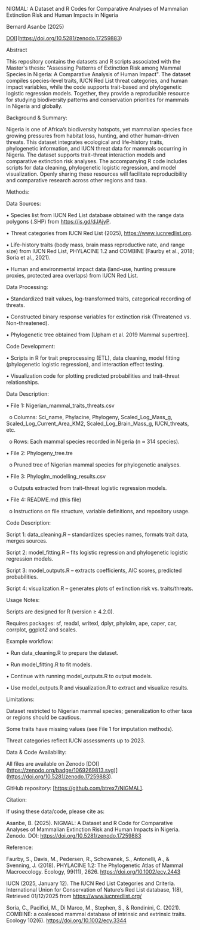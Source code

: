 NIGMAL: A Dataset and R Codes for Comparative Analyses of Mammalian Extinction Risk and Human Impacts in Nigeria

Bernard Asanbe (2025)



[DOI](https://zenodo.org/badge/1069269813.svg)](https://doi.org/10.5281/zenodo.17259883)



Abstract

This repository contains the datasets and R scripts associated with the Master's thesis: "Assessing Patterns of Extinction Risk among Mammal Species in Nigeria: A Comparative Analysis of Human Impact". The dataset compiles species-level traits, IUCN Red List threat categories, and human impact variables, while the code supports trait-based and phylogenetic logistic regression models. Together, they provide a reproducible resource for studying biodiversity patterns and conservation priorities for mammals in Nigeria and globally.



Background \& Summary:

Nigeria is one of Africa’s biodiversity hotspots, yet mammalian species face growing pressures from habitat loss, hunting, and other human-driven threats. This dataset integrates ecological and life-history traits, phylogenetic information, and IUCN threat data for mammals occurring in Nigeria. The dataset supports trait–threat interaction models and comparative extinction risk analyses. The accompanying R code includes scripts for data cleaning, phylogenetic logistic regression, and model visualization. Openly sharing these resources will facilitate reproducibility and comparative research across other regions and taxa.



Methods:

Data Sources:

• Species list from IUCN Red List database obtained with the range data polygons (.SHP) from https://is.gd/dJAjyP.

• Threat categories from IUCN Red List (2025), https://www.iucnredlist.org.

• Life-history traits (body mass, brain mass reproductive rate, and range size) from IUCN Red List, PHYLACINE 1.2 and COMBINE (Faurby et al., 2018; Soria et al., 2021).

• Human and environmental impact data (land-use, hunting pressure proxies, protected area overlaps) from IUCN Red List.



Data Processing:

• Standardized trait values, log-transformed traits, categorical recording of threats.

• Constructed binary response variables for extinction risk (Threatened vs. Non-threatened).

• Phylogenetic tree obtained from \[Upham et al. 2019 Mammal supertree].



Code Development:

• Scripts in R for trait preprocessing (ETL), data cleaning, model fitting (phylogenetic logistic regression), and interaction effect testing.

• Visualization code for plotting predicted probabilities and trait–threat relationships.



Data Description:

• File 1: Nigerian\_mammal\_traits\_threats.csv

&nbsp;	o Columns: Sci\_name, Phylacine, Phylogeny, Scaled\_Log\_Mass\_g, Scaled\_Log\_Current\_Area\_KM2, Scaled\_Log\_Brain\_Mass\_g, IUCN\_threats, etc.

&nbsp;	o Rows: Each mammal species recorded in Nigeria (n ≈ 314 species).



• File 2: Phylogeny\_tree.tre

&nbsp;	o Pruned tree of Nigerian mammal species for phylogenetic analyses.



• File 3: Phyloglm\_modelling\_results.csv

&nbsp;	o Outputs extracted from trait–threat logistic regression models.



• File 4: README.md (this file)

&nbsp;	o Instructions on file structure, variable definitions, and repository usage.



Code Description:

Script 1: data\_cleaning.R – standardizes species names, formats trait data, merges sources.

Script 2: model\_fitting.R – fits logistic regression and phylogenetic logistic regression models.

Script 3: model\_outputs.R – extracts coefficients, AIC scores, predicted probabilities.

Script 4: visualization.R – generates plots of extinction risk vs. traits/threats.



Usage Notes:

Scripts are designed for R (version ≥ 4.2.0).

Requires packages: sf, readxl, writexl, dplyr, phylolm, ape, caper, car, corrplot, ggplot2 and scales.



Example workflow:

• Run data\_cleaning.R to prepare the dataset.

• Run model\_fitting.R to fit models.

• Continue with running model\_outputs.R to output models.

• Use model\_outputs.R and visualization.R to extract and visualize results.



Limitations:

Dataset restricted to Nigerian mammal species; generalization to other taxa or regions should be cautious.

Some traits have missing values (see File 1 for imputation methods).

Threat categories reflect IUCN assessments up to 2023.



Data \& Code Availability:

All files are available on Zenodo \[DOI](https://zenodo.org/badge/1069269813.svg)](https://doi.org/10.5281/zenodo.17259883).

GitHub repository: \[https://github.com/btrex7/NIGMAL].



Citation:

If using these data/code, please cite as:

Asanbe, B. (2025). NIGMAL: A Dataset and R Code for Comparative Analyses of Mammalian Extinction Risk and Human Impacts in Nigeria. Zenodo. DOI: https://doi.org/10.5281/zenodo.17259883



Reference:

Faurby, S., Davis, M., Pedersen, R., Schowanek, S., Antonelli, A., \& Svenning, J. (2018). PHYLACINE 1.2: The Phylogenetic Atlas of Mammal Macroecology. Ecology, 99(11), 2626. https://doi.org/10.1002/ecy.2443

IUCN (2025, January 12). The IUCN Red List Categories and Criteria. International Union for Conservation of Nature’s Red List database, 1(8), Retrieved 01/12/2025 from https://www.iucnredlist.org/

Soria, C., Pacifici, M., Di Marco, M., Stephen, S., \& Rondinini, C. (2021). COMBINE: a coalesced mammal database of intrinsic and extrinsic traits. Ecology 102(6). https://doi.org/10.1002/ecy.3344





